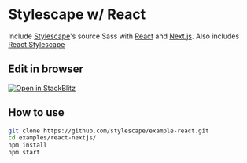 # Stylescape w/ React

Include [Stylescape](https://scape.style)'s source Sass with [React](https://react.dev/) and [Next.js](https://nextjs.org/). Also includes [React Stylescape](https://react-bootstrap.github.io/)

## Edit in browser

[![Open in StackBlitz](https://developer.stackblitz.com/img/open_in_stackblitz.svg)](https://stackblitz.com/github/stylescape/example-react/tree/main/react-nextjs?file=src%2Fpages%2Findex.tsx)

## How to use

```sh
git clone https://github.com/stylescape/example-react.git
cd examples/react-nextjs/
npm install
npm start
```
